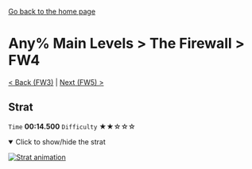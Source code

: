 [Go back to the home page](https://github.com/Doublevil/scbspeedrun)

# Any% Main Levels > The Firewall > FW4

[< Back (FW3)](https://github.com/Doublevil/scbspeedrun/blob/main/levels/any_ml/FW/FW3.md) | [Next (FW5) >](https://github.com/Doublevil/scbspeedrun/blob/main/levels/any_ml/FW/FW5.md)

## Strat

`Time` **00:14.500** `Difficulty` ★★☆☆☆
<details open>
  <summary>Click to show/hide the strat</summary>

  [![Strat animation](https://github.com/Doublevil/scbspeedrun/blob/main/media/levels/FW/FW4_Strat.webp)](https://github.com/Doublevil/scbspeedrun/blob/main/media/levels/FW/FW4_Strat.mp4?raw=true)
</details>
